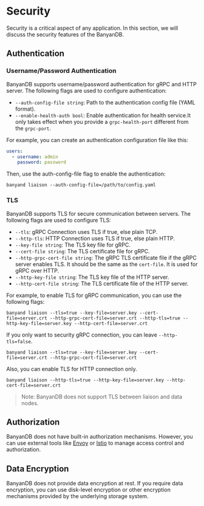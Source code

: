# Security

Security is a critical aspect of any application. In this section, we will discuss the security features of the
BanyanDB.

## Authentication

### Username/Password Authentication

BanyanDB supports username/password authentication for gRPC and HTTP server. The following flags are used to configure
authentication:

- `--auth-config-file string`: Path to the authentication config file (YAML format).
- `--enable-health-auth bool`: Enable authentication for health service.It only takes effect when you provide a `grpc-health-port` different from the `grpc-port`.

For example, you can create an authentication configuration file like this:

```yaml
users:
  - username: admin
    password: password
```

Then, use the auth-config-file flag to enable the authentication:

```shell
banyand liaison --auth-config-file=/path/to/config.yaml
```

### TLS

BanyanDB supports TLS for secure communication between servers. The following flags are used to configure TLS:

- `--tls`: gRPC Connection uses TLS if true, else plain TCP.
- `--http-tls`: HTTP Connection uses TLS if true, else plain HTTP.
- `--key-file string`: The TLS key file for gRPC.
- `--cert-file string`: The TLS certificate file for gRPC.
- `--http-grpc-cert-file string`: The gRPC TLS certificate file if the gRPC server enables TLS. It should be the same as
  the `cert-file`. It is used for gRPC over HTTP.
- `--http-key-file string`: The TLS key file of the HTTP server.
- `--http-cert-file string`: The TLS certificate file of the HTTP server.

For example, to enable TLS for gRPC communication, you can use the following flags:

```shell
banyand liaison --tls=true --key-file=server.key --cert-file=server.crt --http-grpc-cert-file=server.crt --http-tls=true --http-key-file=server.key --http-cert-file=server.crt
```

If you only want to security gRPC connection, you can leave `--http-tls=false`.

```shell
banyand liaison --tls=true --key-file=server.key --cert-file=server.crt --http-grpc-cert-file=server.crt 
```

Also, you can enable TLS for HTTP connection only.

```shell
banyand liaison --http-tls=true --http-key-file=server.key --http-cert-file=server.crt
```

> Note: BanyanDB does not support TLS between liaison and data nodes.

## Authorization

BanyanDB does not have built-in authorization mechanisms. However, you can use external tools
like [Envoy](https://www.envoyproxy.io/) or [Istio](https://istio.io/) to manage access control and authorization.

## Data Encryption

BanyanDB does not provide data encryption at rest. If you require data encryption, you can use disk-level encryption or
other encryption mechanisms provided by the underlying storage system.